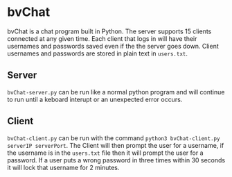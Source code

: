 # bvChat
bvChat is a chat program built in Python. The server supports 15 clients connected at any given time. Each client that logs in will have their usernames and passwords saved even if the the server goes down.
Client usernames and passwords are stored in plain text in `users.txt`.
## Server
`bvChat-server.py` can be run like a normal python program and will continue to run until a keboard interupt or an unexpected error occurs.

## Client
`bvChat-client.py` can be run with the command `python3 bvChat-client.py serverIP serverPort`. The Client will then prompt the user for a username, if the username is in the `users.txt` file then it will prompt the user for a password.
If a user puts a wrong password in three times within 30 seconds it will lock that username for 2 minutes.
